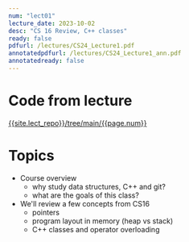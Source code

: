 ```yaml
---
num: "lect01"
lecture_date: 2023-10-02
desc: "CS 16 Review, C++ classes"
ready: false
pdfurl: /lectures/CS24_Lecture1.pdf
annotatedpdfurl: /lectures/CS24_Lecture1_ann.pdf
annotatedready: false
---
```


# Code from lecture

[{{site.lect_repo}}/tree/main/{{page.num}}]({{site.lect_repo}}/tree/main/{{page.num}})


# Topics

* Course overview 
	- why study data structures, C++ and git?
	- what are the goals of this class?
* We'll review a few concepts from CS16
	- pointers
	- program layout in memory (heap vs stack)
	- C++ classes and operator overloading

